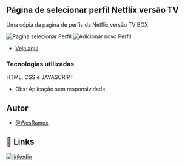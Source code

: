 ## Página de selecionar perfil Netflix versão TV 
Uma cópia da pagina de perfis da Netflix versão TV BOX

![Pagina selecionar Perfil](https://snipboard.io/5pDUPR.jpg)
![Adicionar novo Perfil](https://snipboard.io/hI9JZ5.jpg)


- [Veja aqui](https://wesramox.github.io/NetflixProfileSelector/)

### Tecnologias utilizadas

HTML, CSS e JAVASCRIPT
- Obs: Aplicação sem responsividade

## Autor

- [@WesRamox](https://www.github.com/wesramox)


## 🔗 Links
[![linkedin](https://img.shields.io/badge/linkedin-0A66C2?style=for-the-badge&logo=linkedin&logoColor=white)](https://www.linkedin.com/in/wesleyramox/)

